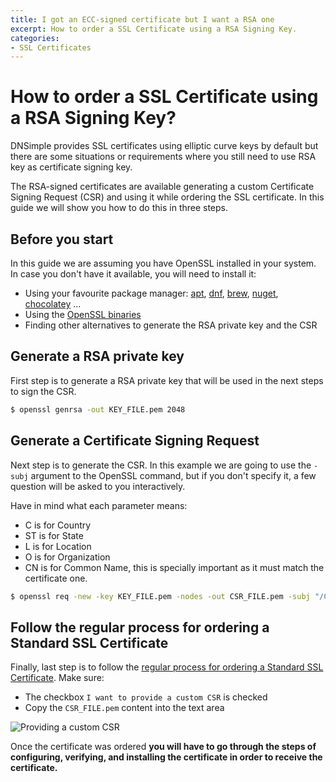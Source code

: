 ```yaml
---
title: I got an ECC-signed certificate but I want a RSA one
excerpt: How to order a SSL Certificate using a RSA Signing Key.
categories:
- SSL Certificates
---
```


# How to order a SSL Certificate using a RSA Signing Key?

DNSimple provides SSL certificates using elliptic curve keys by default but there are some situations or requirements where you still need to use RSA key as certificate signing key.

The RSA-signed certificates are available generating a custom Certificate Signing Request (CSR) and using it while ordering the SSL certificate. In this guide we will show you how to do this in three steps.

## Before you start

In this guide we are assuming you have OpenSSL installed in your system.  In case you don't have it available, you will need to install it:

* Using your favourite package manager: [apt](https://packages.debian.org/bullseye/openssl), [dnf](https://packages.fedoraproject.org/pkgs/openssl/openssl/), [brew](https://formulae.brew.sh/formula/openssl@3), [nuget](https://www.nuget.org/packages/open_ssl), [chocolatey](https://community.chocolatey.org/packages/openssl) ...
* Using the [OpenSSL binaries](https://wiki.openssl.org/index.php/Binaries)
* Finding other alternatives to generate the RSA private key and the CSR

## Generate a RSA private key

First step is to generate a RSA private key that will be used in the next steps to sign the CSR.

```bash
$ openssl genrsa -out KEY_FILE.pem 2048
```

## Generate a Certificate Signing Request

Next step is to generate the CSR. In this example we are going to use the `-subj` argument to the OpenSSL command, but if you don't specify it, a few question will be asked to you interactively.

<info>
Have in mind what each parameter means:

* C is for Country
* ST is for State
* L is for Location
* O is for Organization
* CN is for Common Name, this is specially important as it must match the certificate one.
</info>

```bash
$ openssl req -new -key KEY_FILE.pem -nodes -out CSR_FILE.pem -subj "/C=US/ST=FL/L=Melburne/O=dnsimple/CN=sep0901.jacegu.work"
```

## Follow the regular process for ordering a Standard SSL Certificate

Finally, last step is to follow the [regular process for ordering a Standard SSL Certificate](/articles/ordering-standard-certificate/). Make sure:

* The checkbox `I want to provide a custom CSR` is checked
* Copy the `CSR_FILE.pem` content into the text area

![Providing a custom CSR](/files/provide-custom-csr.png)

Once the certificate was ordered **you will have to go through the steps of configuring, verifying, and installing the certificate in order to receive the certificate.**
